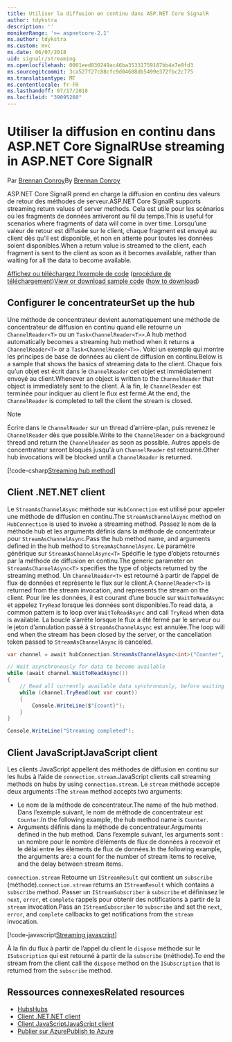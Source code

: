 ```yaml
---
title: Utiliser la diffusion en continu dans ASP.NET Core SignalR
author: tdykstra
description: ''
monikerRange: '>= aspnetcore-2.1'
ms.author: tdykstra
ms.custom: mvc
ms.date: 06/07/2018
uid: signalr/streaming
ms.openlocfilehash: 0001eed830249ac46ba35331759187bb4e7e8fd3
ms.sourcegitcommit: 3ca527f27c88cfc9d04688db5499e372fbc2c775
ms.translationtype: MT
ms.contentlocale: fr-FR
ms.lasthandoff: 07/17/2018
ms.locfileid: "39095260"
---
```

# <a name="use-streaming-in-aspnet-core-signalr"></a><span data-ttu-id="5c12a-102">Utiliser la diffusion en continu dans ASP.NET Core SignalR</span><span class="sxs-lookup"><span data-stu-id="5c12a-102">Use streaming in ASP.NET Core SignalR</span></span>

<span data-ttu-id="5c12a-103">Par [Brennan Conroy](https://github.com/BrennanConroy)</span><span class="sxs-lookup"><span data-stu-id="5c12a-103">By [Brennan Conroy](https://github.com/BrennanConroy)</span></span>

<span data-ttu-id="5c12a-104">ASP.NET Core SignalR prend en charge la diffusion en continu des valeurs de retour des méthodes de serveur.</span><span class="sxs-lookup"><span data-stu-id="5c12a-104">ASP.NET Core SignalR supports streaming return values of server methods.</span></span> <span data-ttu-id="5c12a-105">Cela est utile pour les scénarios où les fragments de données arriveront au fil du temps.</span><span class="sxs-lookup"><span data-stu-id="5c12a-105">This is useful for scenarios where fragments of data will come in over time.</span></span> <span data-ttu-id="5c12a-106">Lorsqu’une valeur de retour est diffusée sur le client, chaque fragment est envoyé au client dès qu’il est disponible, et non en attente pour toutes les données soient disponibles.</span><span class="sxs-lookup"><span data-stu-id="5c12a-106">When a return value is streamed to the client, each fragment is sent to the client as soon as it becomes available, rather than waiting for all the data to become available.</span></span>

<span data-ttu-id="5c12a-107">[Affichez ou téléchargez l’exemple de code](https://github.com/aspnet/Docs/tree/live/aspnetcore/signalr/streaming/sample) ([procédure de téléchargement](xref:tutorials/index#how-to-download-a-sample))</span><span class="sxs-lookup"><span data-stu-id="5c12a-107">[View or download sample code](https://github.com/aspnet/Docs/tree/live/aspnetcore/signalr/streaming/sample) ([how to download](xref:tutorials/index#how-to-download-a-sample))</span></span>

## <a name="set-up-the-hub"></a><span data-ttu-id="5c12a-108">Configurer le concentrateur</span><span class="sxs-lookup"><span data-stu-id="5c12a-108">Set up the hub</span></span>

<span data-ttu-id="5c12a-109">Une méthode de concentrateur devient automatiquement une méthode de concentrateur de diffusion en continu quand elle retourne un `ChannelReader<T>` ou un `Task<ChannelReader<T>>`.</span><span class="sxs-lookup"><span data-stu-id="5c12a-109">A hub method automatically becomes a streaming hub method when it returns a `ChannelReader<T>` or a `Task<ChannelReader<T>>`.</span></span> <span data-ttu-id="5c12a-110">Voici un exemple qui montre les principes de base de données au client de diffusion en continu.</span><span class="sxs-lookup"><span data-stu-id="5c12a-110">Below is a sample that shows the basics of streaming data to the client.</span></span> <span data-ttu-id="5c12a-111">Chaque fois qu’un objet est écrit dans le `ChannelReader` cet objet est immédiatement envoyé au client.</span><span class="sxs-lookup"><span data-stu-id="5c12a-111">Whenever an object is written to the `ChannelReader` that object is immediately sent to the client.</span></span> <span data-ttu-id="5c12a-112">À la fin, le `ChannelReader` est terminée pour indiquer au client le flux est fermé.</span><span class="sxs-lookup"><span data-stu-id="5c12a-112">At the end, the `ChannelReader` is completed to tell the client the stream is closed.</span></span>

> [!NOTE]
> <span data-ttu-id="5c12a-113">Écrire dans le `ChannelReader` sur un thread d’arrière-plan, puis revenez le `ChannelReader` dès que possible.</span><span class="sxs-lookup"><span data-stu-id="5c12a-113">Write to the `ChannelReader` on a background thread and return the `ChannelReader` as soon as possible.</span></span> <span data-ttu-id="5c12a-114">Autres appels de concentrateur seront bloqués jusqu'à un `ChannelReader` est retourné.</span><span class="sxs-lookup"><span data-stu-id="5c12a-114">Other hub invocations will be blocked until a `ChannelReader` is returned.</span></span>

[!code-csharp[Streaming hub method](streaming/sample/Hubs/StreamHub.cs?range=10-34)]

## <a name="net-client"></a><span data-ttu-id="5c12a-115">Client .NET</span><span class="sxs-lookup"><span data-stu-id="5c12a-115">.NET client</span></span>

<span data-ttu-id="5c12a-116">Le `StreamAsChannelAsync` méthode sur `HubConnection` est utilisé pour appeler une méthode de diffusion en continu.</span><span class="sxs-lookup"><span data-stu-id="5c12a-116">The `StreamAsChannelAsync` method on `HubConnection` is used to invoke a streaming method.</span></span> <span data-ttu-id="5c12a-117">Passez le nom de la méthode hub et les arguments définis dans la méthode de concentrateur pour `StreamAsChannelAsync`.</span><span class="sxs-lookup"><span data-stu-id="5c12a-117">Pass the hub method name, and arguments defined in the hub method to `StreamAsChannelAsync`.</span></span> <span data-ttu-id="5c12a-118">Le paramètre générique sur `StreamAsChannelAsync<T>` Spécifie le type d’objets retournés par la méthode de diffusion en continu.</span><span class="sxs-lookup"><span data-stu-id="5c12a-118">The generic parameter on `StreamAsChannelAsync<T>` specifies the type of objects returned by the streaming method.</span></span> <span data-ttu-id="5c12a-119">Un `ChannelReader<T>` est retourné à partir de l’appel de flux de données et représente le flux sur le client.</span><span class="sxs-lookup"><span data-stu-id="5c12a-119">A `ChannelReader<T>` is returned from the stream invocation, and represents the stream on the client.</span></span> <span data-ttu-id="5c12a-120">Pour lire les données, il est courant d’une boucle sur `WaitToReadAsync` et appelez `TryRead` lorsque les données sont disponibles.</span><span class="sxs-lookup"><span data-stu-id="5c12a-120">To read data, a common pattern is to loop over `WaitToReadAsync` and call `TryRead` when data is available.</span></span> <span data-ttu-id="5c12a-121">La boucle s’arrête lorsque le flux a été fermé par le serveur ou le jeton d’annulation passé à `StreamAsChannelAsync` est annulée.</span><span class="sxs-lookup"><span data-stu-id="5c12a-121">The loop will end when the stream has been closed by the server, or the cancellation token passed to `StreamAsChannelAsync` is canceled.</span></span>

```csharp
var channel = await hubConnection.StreamAsChannelAsync<int>("Counter", 10, 500, CancellationToken.None);

// Wait asynchronously for data to become available
while (await channel.WaitToReadAsync())
{
    // Read all currently available data synchronously, before waiting for more data
    while (channel.TryRead(out var count))
    {
        Console.WriteLine($"{count}");
    }
}

Console.WriteLine("Streaming completed");
```

## <a name="javascript-client"></a><span data-ttu-id="5c12a-122">Client JavaScript</span><span class="sxs-lookup"><span data-stu-id="5c12a-122">JavaScript client</span></span>

<span data-ttu-id="5c12a-123">Les clients JavaScript appellent des méthodes de diffusion en continu sur les hubs à l’aide de `connection.stream`.</span><span class="sxs-lookup"><span data-stu-id="5c12a-123">JavaScript clients call streaming methods on hubs by using `connection.stream`.</span></span> <span data-ttu-id="5c12a-124">Le `stream` méthode accepte deux arguments :</span><span class="sxs-lookup"><span data-stu-id="5c12a-124">The `stream` method accepts two arguments:</span></span>

* <span data-ttu-id="5c12a-125">Le nom de la méthode de concentrateur.</span><span class="sxs-lookup"><span data-stu-id="5c12a-125">The name of the hub method.</span></span> <span data-ttu-id="5c12a-126">Dans l’exemple suivant, le nom de méthode de concentrateur est `Counter`.</span><span class="sxs-lookup"><span data-stu-id="5c12a-126">In the following example, the hub method name is `Counter`.</span></span>
* <span data-ttu-id="5c12a-127">Arguments définis dans la méthode de concentrateur.</span><span class="sxs-lookup"><span data-stu-id="5c12a-127">Arguments defined in the hub method.</span></span> <span data-ttu-id="5c12a-128">Dans l’exemple suivant, les arguments sont : un nombre pour le nombre d’éléments de flux de données à recevoir et le délai entre les éléments de flux de données.</span><span class="sxs-lookup"><span data-stu-id="5c12a-128">In the following example, the arguments are: a count for the number of stream items to receive, and the delay between stream items.</span></span>

<span data-ttu-id="5c12a-129">`connection.stream` Retourne un `IStreamResult` qui contient un `subscribe` (méthode).</span><span class="sxs-lookup"><span data-stu-id="5c12a-129">`connection.stream` returns an `IStreamResult` which contains a `subscribe` method.</span></span> <span data-ttu-id="5c12a-130">Passer un `IStreamSubscriber` à `subscribe` et définissez le `next`, `error`, et `complete` rappels pour obtenir des notifications à partir de la `stream` invocation.</span><span class="sxs-lookup"><span data-stu-id="5c12a-130">Pass an `IStreamSubscriber` to `subscribe` and set the `next`, `error`, and `complete` callbacks to get notifications from the `stream` invocation.</span></span>

[!code-javascript[Streaming javascript](streaming/sample/wwwroot/js/stream.js?range=19-36)]

<span data-ttu-id="5c12a-131">À la fin du flux à partir de l’appel du client le `dispose` méthode sur le `ISubscription` qui est retourné à partir de la `subscribe` (méthode).</span><span class="sxs-lookup"><span data-stu-id="5c12a-131">To end the stream from the client call the `dispose` method on the `ISubscription` that is returned from the `subscribe` method.</span></span>

## <a name="related-resources"></a><span data-ttu-id="5c12a-132">Ressources connexes</span><span class="sxs-lookup"><span data-stu-id="5c12a-132">Related resources</span></span>

* [<span data-ttu-id="5c12a-133">Hubs</span><span class="sxs-lookup"><span data-stu-id="5c12a-133">Hubs</span></span>](xref:signalr/hubs)
* [<span data-ttu-id="5c12a-134">Client .NET</span><span class="sxs-lookup"><span data-stu-id="5c12a-134">.NET client</span></span>](xref:signalr/dotnet-client)
* [<span data-ttu-id="5c12a-135">Client JavaScript</span><span class="sxs-lookup"><span data-stu-id="5c12a-135">JavaScript client</span></span>](xref:signalr/javascript-client)
* [<span data-ttu-id="5c12a-136">Publier sur Azure</span><span class="sxs-lookup"><span data-stu-id="5c12a-136">Publish to Azure</span></span>](xref:signalr/publish-to-azure-web-app)
